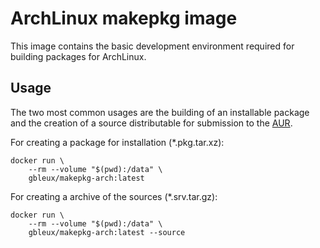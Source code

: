 # ArchLinux makepkg image

This image contains the basic development environment required for building
packages for ArchLinux.

## Usage

The two most common usages are the building of an installable package and
the creation of a source distributable for submission to the [AUR][aur].

For creating a package for installation (*.pkg.tar.xz):

```
docker run \
    --rm --volume "$(pwd):/data" \
    gbleux/makepkg-arch:latest
```

For creating a archive of the sources (*.srv.tar.gz):

```
docker run \
    --rm --volume "$(pwd):/data" \
    gbleux/makepkg-arch:latest --source
```

[aur]: https://aur.archlinux.org
